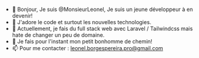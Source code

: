 - 👋 Bonjour, Je suis @MonsieurLeonel, Je suis un jeune développeur à en devenir!
- 👀 J'adore le code et surtout les nouvelles technologies.
- 🌱 Actuellement, je fais du full stack web avec Laravel / Tailwindcss mais hate de changer un peu de domaine.
- 💞️ Je fais pour l'instant mon petit bonhomme de chemin!
- 📫 Pour me contacter : leonel.borgespereira.pro@gmail.com

<!---
MonsieurLeonel/MonsieurLeonel is a ✨ special ✨ repository because its `README.md` (this file) appears on your GitHub profile.
You can click the Preview link to take a look at your changes.
--->
